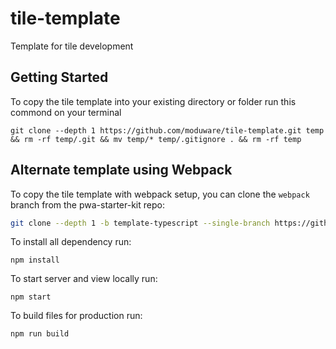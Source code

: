 # tile-template

Template for tile development

## Getting Started

To copy the tile template into your existing directory or folder run this commond on your terminal

```
git clone --depth 1 https://github.com/moduware/tile-template.git temp && rm -rf temp/.git && mv temp/* temp/.gitignore . && rm -rf temp
```

## Alternate template using Webpack

To copy the tile template with webpack setup, you can clone the `webpack` branch from the pwa-starter-kit repo:

```bash
git clone --depth 1 -b template-typescript --single-branch https://github.com/moduware/tile-template.git temp && rm -rf temp/.git && mv temp/* temp/.gitignore . && rm -rf temp
```

To install all dependency run:

```
npm install
```

To start server and view locally run: 

```
npm start
```

To build files for production run:

```
npm run build
```
